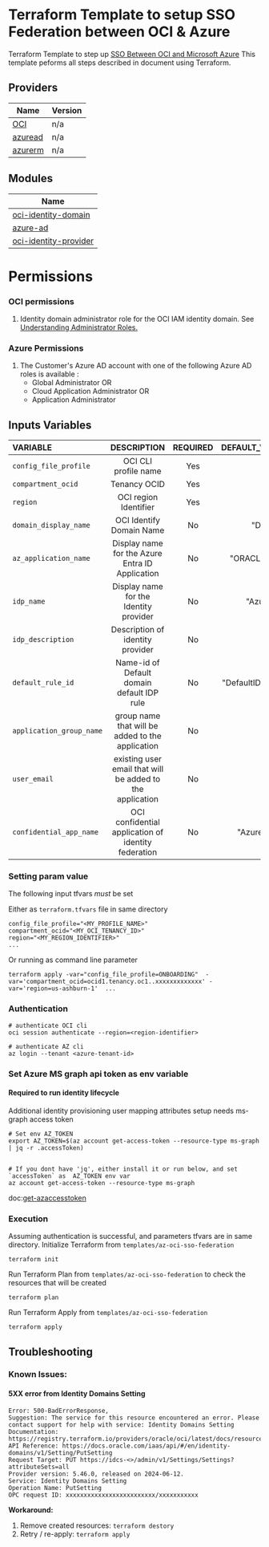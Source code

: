 # Terraform Template to setup SSO Federation between OCI & Azure 
Terraform Template to step up [SSO Between OCI and Microsoft Azure](https://docs.oracle.com/en-us/iaas/Content/Identity/tutorials/azure_ad/sso_azure/azure_sso.htm) This template peforms all steps described in document using Terraform.


## Providers

| Name | Version |
|------|---------|
| [OCI](https://registry.terraform.io/providers/oracle/oci/latest/docs) | n/a |
| [azuread](https://registry.terraform.io/providers/hashicorp/azuread/latest) | n/a |
| [azurerm](https://registry.terraform.io/providers/hashicorp/azurerm/latest) | n/a |


## Modules
| Name                                                                  |
|-----------------------------------------------------------------------|
| [oci-identity-domain](../../modules/oci-identity/oci-identity-domain) |
| [azure-ad](../../modules/azure-identity/azure-ad)                           |
| [oci-identity-provider](../../modules/oci-identity/oci-identity-provider)   |


# Permissions
### OCI permissions 
1. Identity domain administrator role for the OCI IAM identity domain. See [Understanding Administrator Roles.](https://docs.oracle.com/en-us/iaas/Content/Identity/roles/understand-administrator-roles.htm#understand-administrator-roles)

### Azure Permissions
1. The Customer's Azure AD account with one of the following Azure AD roles is available :
    * Global Administrator OR
    * Cloud Application Administrator OR
    * Application Administrator 


## Inputs Variables 

| VARIABLE | DESCRIPTION | REQUIRED |  DEFAULT_VALUE | SAMPLE VALUE |
|:---------|:--------:|:--------:|------:|------:|
|`config_file_profile`| OCI CLI profile name| Yes |  | "ONBOARDING" |
|`compartment_ocid` | Tenancy OCID  | Yes |  | "ocid1.tenancy.oc1..xxxxxxxxxxxxx" |
|`region` |OCI region Identifier | Yes |  | "us-ashburn-1" |
|`domain_display_name`| OCI Identify Domain Name | No | "Default" |   |
|`az_application_name`| Display name for the Azure Entra ID Application | No |  "ORACLE IAM" |   |
|`idp_name` | Display name for the Identity provider | No | "AzureAD" |   |
|`idp_description`| Description of identity provider | No | "" |   |
|`default_rule_id`| Name-id of Default domain default IDP rule | No |  "DefaultIDPRule" |   |
|`application_group_name`|  group name that will be added to the application  |    No    |            "" | "odbaa" |
|`user_email`| existing user email that will be added to the application |    No    |            "" |  |
|`confidential_app_name`| OCI confidential application of identity federation |    No    |  "AzureEntra" |    |


### Setting param value 
The following input tfvars *must* be set

Either as `terraform.tfvars` file in same directory
```
config_file_profile="<MY_PROFILE_NAME>"
compartment_ocid="<MY_OCI_TENANCY_ID>"
region="<MY_REGION_IDENTIFIER>"
...
```

Or running as command line parameter
```
terraform apply -var="config_file_profile=ONBOARDING"  -var='compartment_ocid=ocid1.tenancy.oc1..xxxxxxxxxxxxx' -var='region=us-ashburn-1'  ...
```

### Authentication
```
# authenticate OCI cli
oci session authenticate --region=<region-identifier>

# authenticate AZ cli
az login --tenant <azure-tenant-id>
```
 
### Set Azure MS graph api token as env variable 
#### Required to run identity lifecycle 
Additional identity provisioning user mapping attributes setup needs ms-graph access token 
```
# Set env AZ_TOKEN
export AZ_TOKEN=$(az account get-access-token --resource-type ms-graph | jq -r .accessToken)


# If you dont have 'jq', either install it or run below, and set  `accessToken` as  AZ_TOKEN env var
az account get-access-token --resource-type ms-graph 
```
doc:[get-azaccesstoken](https://learn.microsoft.com/en-us/powershell/module/az.accounts/get-azaccesstoken) 

### Execution 
Assuming authentication is successful, and parameters tfvars are in same directory.
Initialize Terraform from ```templates/az-oci-sso-federation```
```
terraform init
```

Run Terraform Plan from ```templates/az-oci-sso-federation``` to check the resources that will be created
```
terraform plan
```

Run Terraform Apply from ```templates/az-oci-sso-federation```
```
terraform apply
```

## Troubleshooting
### Known Issues:
#### 5XX error from Identity Domains Setting

```
Error: 500-BadErrorResponse,
Suggestion: The service for this resource encountered an error. Please contact support for help with service: Identity Domains Setting
Documentation: https://registry.terraform.io/providers/oracle/oci/latest/docs/resources/identity_domains_setting
API Reference: https://docs.oracle.com/iaas/api/#/en/identity-domains/v1/Setting/PutSetting
Request Target: PUT https://idcs-<>/admin/v1/Settings/Settings?attributeSets=all
Provider version: 5.46.0, released on 2024-06-12.
Service: Identity Domains Setting
Operation Name: PutSetting
OPC request ID: xxxxxxxxxxxxxxxxxxxxxxxxx/xxxxxxxxxxx
```
**Workaround:** 
1. Remove created resources: ```terraform destory```
2. Retry / re-apply: ```terraform apply```

